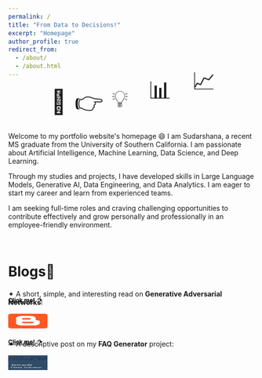 ```yaml
---
permalink: /
title: "From Data to Decisions!"
excerpt: "Homepage"
author_profile: true
redirect_from: 
  - /about/
  - /about.html
---
```


<div>
    <span class="emoji">🔢</span>
    <span class="emoji">👉</span>
    <span class="emoji">💡</span>
    <span class="emoji">📊</span>
    <span class="emoji">📈</span>
</div>
<style>
@keyframes bounce-move {
    0%, 100% {
        transform: translate(0, 0);
    }
    20% {
        transform: translate(100px, 0);
    }
    40% {
        transform: translate(200px, -50px);
    }
    60% {
        transform: translate(300px, 0);
    }
    80% {
        transform: translate(400px, -50px);
    }
}
.emoji {
    display: inline-block;
    animation: bounce-move 4s infinite ease-in-out; 
    font-size: 48px;  /* Adjust the size as needed */
}
.emoji:nth-child(1) { animation-delay: 1.0s; }
.emoji:nth-child(2) { animation-delay: 0.8s; }
.emoji:nth-child(3) { animation-delay: 0.6s; }
.emoji:nth-child(4) { animation-delay: 0.4s; }
.emoji:nth-child(5) { animation-delay: 0.2s; } 
}
</style>

Welcome to my portfolio website's homepage 😄 I am Sudarshana, a recent MS graduate from the University of Southern California. I am passionate about Artificial Intelligence, Machine Learning, Data Science, and Deep Learning. 

Through my studies and projects, I have developed skills in Large Language Models, Generative AI, Data Engineering, and Data Analytics. I am eager to start my career and learn from experienced teams.

I am seeking full-time roles and craving challenging opportunities to contribute effectively and grow personally and professionally in an employee-friendly environment.

&nbsp;
# Blogs📝   
<div class="flexcontainer">
  <div>
    <span>✦ A short, simple, and interesting read on <strong>Generative Adversarial Networks</strong>:</span> 
    <a href="https://sudarshanagan.blogspot.com/2021/07/everyone-i-am-currently-engineering.html" onclick="trackOutboundLink(this);">
      <div class="overlay">Click me!<span class="curvy-arrow">↷</span></div>
      <img height="30px" src="/images/1200px-Blogger_icon_2017.svg.png" width="80px">
    </a>
  </div>
</div>

<div class="flexcontainer">
  <div>
    <span>✦ A descriptive post on my <strong>FAQ Generator</strong> project:</span> 
    <a href="https://medium.com/@sudarshanasrao/faq-generation-using-large-language-models-88746c9381a6" onclick="trackOutboundLink(this);">
      <div class="overlay">Click me!<span class="curvy-arrow">↷</span></div>
      <img height="30px" src="/images/image.jpeg" width="80px">
    </a>
  </div>
</div>
<style>
.flexcontainer {
  display: flex;
  align-items: center;
  margin: 20px 0;
}
.flexcontainer div {
  position: relative;
}
.flexcontainer img {
  transition: all 0.3s ease-in-out;
}
.overlay {
  position: absolute;
  top: -20px;
  left: 50%;
  transform: translateX(-50%);
  display: flex;
  align-items: center;
  color: black;
  font-size: 12px;
  font-weight: bold;
  opacity: 1;
  animation: fadeOut 3s forwards 3s;
  pointer-events: none;
}
.curvy-arrow {
  margin-left: 5px;
  font-size: 12px;
  color: black;
  animation: bounce 2s infinite;
}
@keyframes fadeOut {
  to {
    opacity: 0;
  }
}
@keyframes bounce {
  0%, 100% {
    transform: translateY(0);
  }
  50% {
    transform: translateY(-2px);
  }
}
</style>
<!--<div class="flexcontainer">
  <div>
    <span>✦ A short, simple, and interesting read on <strong>Generative Adversarial Networks</strong>:</span> <a href="https://sudarshanagan.blogspot.com/2021/07/everyone-i-am-currently-engineering.html" onclick="trackOutboundLink(this);">
      <img height="30px" src="/images/1200px-Blogger_icon_2017.svg.png" width="80px">
    </a>
  </div>
</div>

<div class="flexcontainer">
  <div>
    <span>✦ A descriptive post on my <strong>FAQ Generator</strong> project:</span> <a href="https://medium.com/@sudarshanasrao/faq-generation-using-large-language-models-88746c9381a6" onclick="trackOutboundLink(this);">
      <img height="30px" src="/images/image.jpeg" width="80px">
    </a>
  </div>
</div>-->
